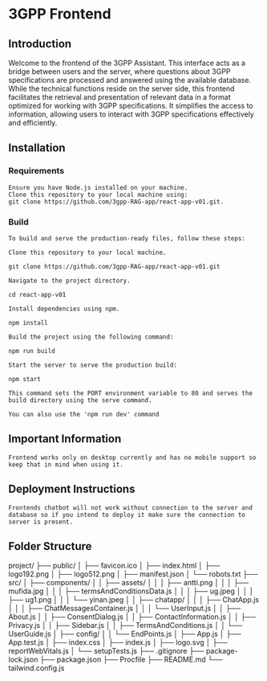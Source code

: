 # 3GPP Frontend

## Introduction

Welcome to the frontend of the 3GPP Assistant. This interface acts as a bridge between users and the server, where questions about 3GPP specifications are processed and answered using the available database. While the technical functions reside on the server side, this frontend facilitates the retrieval and presentation of relevant data in a format optimized for working with 3GPP specifications. It simplifies the access to information, allowing users to interact with 3GPP specifications effectively and efficiently.

## Installation

### Requirements

    Ensure you have Node.js installed on your machine.
    Clone this repository to your local machine using:
    git clone https://github.com/3gpp-RAG-app/react-app-v01.git.

### Build

    To build and serve the production-ready files, follow these steps:

    Clone this repository to your local machine.

    git clone https://github.com/3gpp-RAG-app/react-app-v01.git

    Navigate to the project directory.

    cd react-app-v01

    Install dependencies using npm.

    npm install

    Build the project using the following command:

    npm run build

    Start the server to serve the production build:

    npm start

    This command sets the PORT environment variable to 80 and serves the build directory using the serve command.

    You can also use the 'npm run dev' command

## Important Information

    Frontend works only on desktop currently and has no mobile support so keep that in mind when using it.

## Deployment Instructions

    Frontends chatbot will not work without connection to the server and database so if you intend to deploy it make sure the connection to server is present.

## Folder Structure

project/
├── public/
│   ├── favicon.ico
│   ├── index.html
│   ├── logo192.png
│   ├── logo512.png
│   ├── manifest.json
│   └── robots.txt
├── src/
│   ├── components/
│   │   ├── assets/
│   │   │   ├── antti.png
│   │   │   ├── mufida.jpg
│   │   │   ├── termsAndConditionsData.js
│   │   │   ├── ug.jpeg
│   │   │   ├── ug1.png
│   │   │   └── yinan.jpeg
│   │   ├── chatapp/
│   │   │   ├── ChatApp.js
│   │   │   ├── ChatMessagesContainer.js
│   │   │   └── UserInput.js
│   │   ├── About.js
│   │   ├── ConsentDialog.js
│   │   ├── ContactInformation.js
│   │   ├── Privacy.js
│   │   ├── Sidebar.js
│   │   ├── TermsAndConditions.js
│   │   └── UserGuide.js
│   ├── config/
│   │   └── EndPoints.js
│   ├── App.js
│   ├── App.test.js
│   ├── index.css
│   ├── index.js
│   ├── logo.svg
│   ├── reportWebVitals.js
│   └── setupTests.js
├── .gitignore
├── package-lock.json
├── package.json
├── Procfile
├── README.md
└── tailwind.config.js
